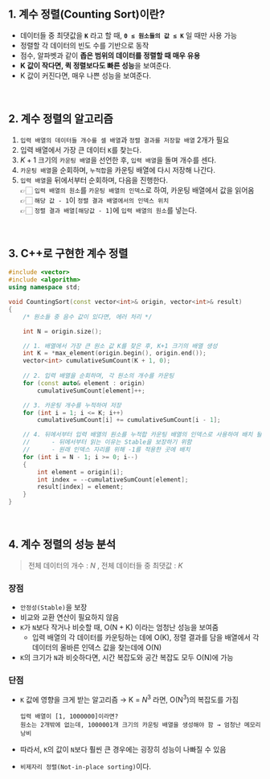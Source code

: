 ## 1. 계수 정렬(Counting Sort)이란?

- 데이터들 중 최댓값을 **`K`** 라고 할 때, **`0 ≤ 원소들의 값 ≤ K`** 일 때만 사용 가능
- 정렬할 각 데이터의 빈도 수를 기반으로 동작
- 점수, 알파벳과 같이 **좁은 범위의 데이터를 정렬할 때 매우 유용**  
- **K 값이 작다면, 퀵 정렬보다도 빠른 성능**을 보여준다.
- K 값이 커진다면, 매우 나쁜 성능을 보여준다.  
<br>

## 2. 계수 정렬의 알고리즘  

1. `입력 배열의 데이터들 개수를 셀 배열`과 `정렬 결과를 저장할 배열` 2개가 필요  
2. 입력 배열에서 가장 큰 데이터 `K`를 찾는다.  
3. $K+1$ 크기의 `카운팅 배열`을 선언한 후, `입력 배열`을 돌며 개수를 센다.  
4. `카운팅 배열`을 순회하며, `누적합`을 카운팅 배열에 다시 저장해 나간다.  
5. `입력 배열`을 뒤에서부터 순회하며, 다음을 진행한다.  
    👉🏻 `입력 배열의 원소`를 `카운팅 배열의 인덱스`로 하여, 카운팅 배열에서 값을 읽어옴  
    👉🏻 `해당 값 - 1`이 `정렬 결과 배열에서의 인덱스 위치`  
    👉🏻 `정렬 결과 배열[해당값 - 1]`에 `입력 배열의 원소`를 넣는다.  

<br>

## 3. C++로 구현한 계수 정렬

```cpp
#include <vector>
#include <algorithm>
using namespace std;

void CountingSort(const vector<int>& origin, vector<int>& result)
{
    /* 원소들 중 음수 값이 있다면, 에러 처리 */

    int N = origin.size();

    // 1. 배열에서 가장 큰 원소 값 K를 찾은 후, K+1 크기의 배열 생성
    int K = *max_element(origin.begin(), origin.end());
    vector<int> cumulativeSumCount(K + 1, 0);
    
    // 2. 입력 배열을 순회하며, 각 원소의 개수를 카운팅
    for (const auto& element : origin)
        cumulativeSumCount[element]++;

    // 3. 카운팅 개수를 누적하여 저장
    for (int i = 1; i <= K; i++)
        cumulativeSumCount[i] += cumulativeSumCount[i - 1];

    // 4. 뒤에서부터 입력 배열의 원소를 누적합 카운팅 배열의 인덱스로 사용하여 배치 될 위치 찾기
    //      - 뒤에서부터 읽는 이유는 Stable을 보장하기 위함
    //      - 원래 인덱스 자리를 위해 -1를 적용한 곳에 배치
    for (int i = N - 1; i >= 0; i--)
    {
        int element = origin[i];
        int index = --cumulativeSumCount[element];
        result[index] = element;
    }
}
```  

<br>

## 4. 계수 정렬의 성능 분석

> 전체 데이터의 개수 : $N$ , 전체 데이터들 중 최댓값 : $K$   


### 장점
- `안정성(Stable)`을 보장
- 비교와 교환 연산이 필요하지 않음
- `K`가 `N`보다 작거나 비슷할 때, $\mathrm{O(N + K)}$ 이라는 엄청난 성능을 보여줌
    - 입력 배열의 각 데이터를 카운팅하는 데에 $\mathrm{O(K)}$, 정렬 결과를 담을 배열에서 각 데이터의 올바른 인덱스 값을 찾는데에 $\mathrm{O(N)}$ 
- `K`의 크기가 `N`과 비슷하다면, 시간 복잡도와 공간 복잡도 모두 $\mathrm{O(N)}$에 가능


### 단점
- `K` 값에 영향을 크게 받는 알고리즘  →  K = $N^3$ 라면, $\mathrm{O(N^3)}$의 복잡도를 가짐  

    ```
    입력 배열이 [1, 1000000]이라면?
    원소는 2개밖에 없는데, 1000001개 크기의 카운팅 배열을 생성해야 함 → 엄청난 메모리 낭비
    ```
- 따라서, `K`의 값이 `N`보다 훨씬 큰 경우에는 굉장히 성능이 나빠질 수 있음
- `비제자리 정렬(Not-in-place sorting)`이다.